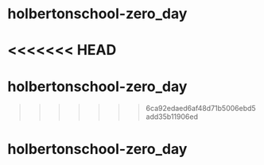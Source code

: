 # holbertonschool-zero_day
<<<<<<< HEAD
=======
# holbertonschool-zero_day
>>>>>>> 6ca92edaed6af48d71b5006ebd5add35b11906ed
# holbertonschool-zero_day
